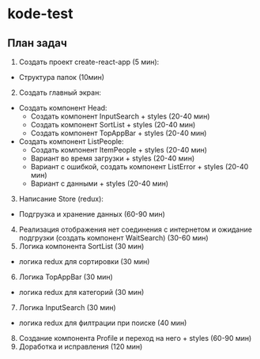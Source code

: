 # kode-test

## План задач

1. Создать проект create-react-app (5 мин):
- Структура папок (10мин)
2. Создать главный экран: 
- Создать компонент Head:
  - Создать компонент InputSearch + styles (20-40 мин)
  - Создать компонент SortList + styles (20-40 мин)
  - Создать компонент TopAppBar + styles (20-40 мин)
- Создать компонент ListPeople:
  - Создать компонент ItemPeople + styles (20-40 мин)
  - Вариант во время загрузки + styles  (20-40 мин)
  - Вариант с ошибкой, создать компонент ListError + styles  (20-40 мин)
  - Вариант с данными + styles  (20-40 мин)
3. Написание Store (redux):
- Подгрузка и хранение данных (60-90 мин)
4. Реализация отображения нет соединения с интернетом и ожидание подгрузки (создать компонент WaitSearch) (30-60 мин)
5. Логика компонента SortList (30 мин)
  - логика redux для сортировки (30 мин)
6. Логика TopAppBar (30 мин)
  - логика redux для категорий (30 мин)
7. Логика InputSearch (30 мин)
  - логика redux для филтрации при поиске (40 мин)
8. Создание компонента Profile и переход на него + styles (60-90 мин)
9. Доработка и исправления (120 мин)

